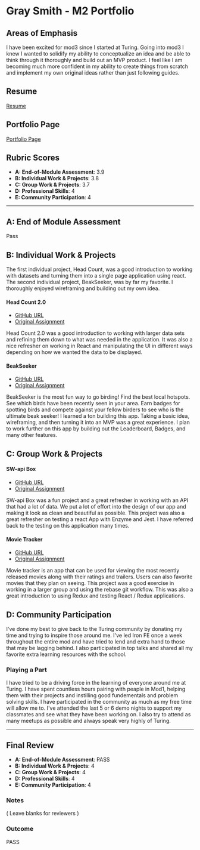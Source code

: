 # Gray Smith - M2 Portfolio

## Areas of Emphasis

I have been excited for mod3 since I started at Turing. Going into mod3 I knew I wanted to solidify my ability to conceptualize an idea and be able to think through it thoroughly and build out an MVP product. I feel like I am becoming much more confident in my ability to create things from scratch and implement my own original ideas rather than just following guides.

## Resume

[Resume](https://github.com/GraySmith00/gs-headCount2.0)

## Portfolio Page

[Portfolio Page](https://www.turing.io/alumni/gray-smith)

## Rubric Scores

- **A: End-of-Module Assessment**: 3.9
- **B: Individual Work & Projects**: 3.8
- **C: Group Work & Projects**: 3.7
- **D: Professional Skills**: 4
- **E: Community Participation**: 4

---

## A: End of Module Assessment

Pass

## B: Individual Work & Projects

The first individual project, Head Count, was a good introduction to working with datasets and turning them into a single page application using react. The second individual project, BeakSeeker, was by far my favorite. I thoroughly enjoyed wireframing and building out my own idea.

#### Head Count 2.0

- [GitHub URL](https://github.com/GraySmith00/gs-headCount2.0)
- [Original Assignment](https://github.com/turingschool-examples/headcount2.0)

Head Count 2.0 was a good introduction to working with larger data sets and refining them down to what was needed in the application. It was also a nice refresher on working in React and manipulating the UI in different ways depending on how we wanted the data to be displayed.

#### BeakSeeker

- [GitHub URL](https://github.com/GraySmith00/beak-seeker-client)
- [Original Assignment](http://frontend.turing.io/projects/red-green-blue.html)

BeakSeeker is the most fun way to go birding! Find the best local hotspots. See which birds have been recently seen in your area. Earn badges for spotting birds and compete against your fellow birders to see who is the ultimate beak seeker! I learned a ton building this app. Taking a basic idea, wireframing, and then turning it into an MVP was a great experience. I plan to work further on this app by building out the Leaderboard, Badges, and many other features.

## C: Group Work & Projects

#### SW-api Box

- [GitHub URL](https://github.com/GraySmith00/gs-ml-swapibox)
- [Original Assignment](http://frontend.turing.io/projects/swapi-box.html)

SW-api Box was a fun project and a great refresher in working with an API that had a lot of data. We put a lot of effort into the design of our app and making it look as clean and beautiful as possible. This project was also a great refresher on testing a react App with Enzyme and Jest. I have referred back to the testing on this application many times.

#### Movie Tracker

- [GitHub URL](https://github.com/GraySmith00/movie-tracker-client)
- [Original Assignment](https://github.com/turingschool-examples/movie-tracker)

Movie tracker is an app that can be used for viewing the most recently released movies along with their ratings and trailers. Users can also favorite movies that they plan on seeing. This project was a good exercise in working in a larger group and using the rebase git workflow. This was also a great introduction to using Redux and testing React / Redux applications.

## D: Community Participation

I've done my best to give back to the Turing community by donating my time and trying to inspire those around me. I've led Iron FE once a week throughout the entire mod and have tried to lend and extra hand to those that may be lagging behind. I also participated in top talks and shared all my favorite extra learning resources with the school.

### Playing a Part

I have tried to be a driving force in the learning of everyone around me at Turing. I have spent countless hours pairing with peaple in Mod1, helping them with their projects and instilling good fundementals and problem solving skills. I have participated in the community as much as my free time will allow me to. I've attended the last 5 or 6 demo nights to support my classmates and see what they have been working on. I also try to attend as many meetups as possible and always speak very highly of Turing.

---

## Final Review

- **A: End-of-Module Assessment**: PASS
- **B: Individual Work & Projects**: 4 
- **C: Group Work & Projects**: 4
- **D: Professional Skills**: 4
- **E: Community Participation**: 4 


### Notes

( Leave blanks for reviewers )

### Outcome

PASS
